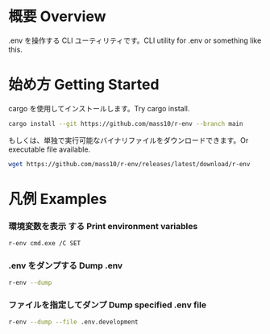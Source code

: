 # 概要 Overview

.env を操作する CLI ユーティリティです。CLI utility for .env or something like this.

# 始め方 Getting Started

cargo を使用してインストールします。Try cargo install.

```sh
cargo install --git https://github.com/mass10/r-env --branch main
```

もしくは、単独で実行可能なバイナリファイルをダウンロードできます。Or executable file available.

```sh
wget https://github.com/mass10/r-env/releases/latest/download/r-env
```

# 凡例 Examples

### 環境変数を表示 する Print environment variables

```sh
r-env cmd.exe /C SET
```

### .env をダンプする Dump .env

```sh
r-env --dump
```

### ファイルを指定してダンプ Dump specified .env file

```sh
r-env --dump --file .env.development
```
